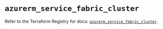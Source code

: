 # `azurerm_service_fabric_cluster`

Refer to the Terraform Registry for docs: [`azurerm_service_fabric_cluster`](https://registry.terraform.io/providers/hashicorp/azurerm/3.101.0/docs/resources/service_fabric_cluster).
